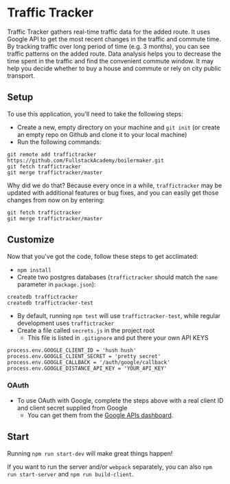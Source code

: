 # Traffic Tracker

Traffic Tracker gathers real-time traffic data for the added route.
It uses Google API to get the most recent changes in the traffic and
commute time. By tracking traffic over long period of time (e.g. 3
months), you can see traffic patterns on the added route. Data
analysis helps you to decrease the time spent in the traffic and
find the convenient commute window. It may help you decide whether
to buy a house and commute or rely on city public transport.


## Setup

To use this application, you'll need to take the following steps:

* Create a new, empty directory on your machine and `git init` (or create an empty repo on
  Github and clone it to your local machine)
* Run the following commands:

```
git remote add traffictracker https://github.com/FullstackAcademy/boilermaker.git
git fetch traffictracker
git merge traffictracker/master
```

Why did we do that? Because every once in a while, `traffictracker` may
be updated with additional features or bug fixes, and you can easily
get those changes from now on by entering:

```
git fetch traffictracker
git merge traffictracker/master
```

## Customize

Now that you've got the code, follow these steps to get acclimated:

* `npm install`
* Create two postgres databases (`traffictracker` should match the `name`
  parameter in `package.json`):

```
createdb traffictracker
createdb traffictracker-test
```

* By default, running `npm test` will use `traffictracker-test`, while
  regular development uses `traffictracker`
* Create a file called `secrets.js` in the project root
  * This file is listed in `.gitignore` and put there your own API KEYS

```
process.env.GOOGLE_CLIENT_ID = 'hush hush'
process.env.GOOGLE_CLIENT_SECRET = 'pretty secret'
process.env.GOOGLE_CALLBACK = '/auth/google/callback'
process.env.GOOGLE_DISTANCE_API_KEY = 'YOUR_API_KEY'
```

### OAuth

* To use OAuth with Google, complete the steps above with a real client
  ID and client secret supplied from Google
  * You can get them from the [Google APIs dashboard][google-apis].

[google-apis]: https://console.developers.google.com/apis/credentials

## Start

Running `npm run start-dev` will make great things happen!

If you want to run the server and/or `webpack` separately, you can also
`npm run start-server` and `npm run build-client`.
